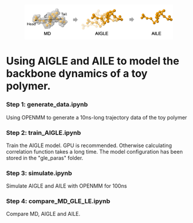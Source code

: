 <p align="center" >
  <img width="80%" src="toypolymer.png" />
</p>

# Using AIGLE and AILE to model the backbone dynamics of a toy polymer.

### Step 1: generate_data.ipynb
Using OPENMM to generate a 10ns-long trajectory data of the toy polymer

### Step 2: train_AIGLE.ipynb
Train the AIGLE model. GPU is recommended. Otherwise calculating correlation function takes a long time.
The model configuration has been stored in the "gle_paras" folder.

### Step 3: simulate.ipynb
Simulate AIGLE and AILE with OPENMM for 100ns

### Step 4: compare_MD_GLE_LE.ipynb
Compare MD, AIGLE and AILE.